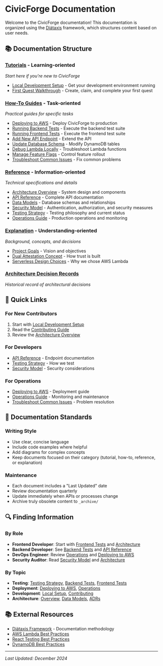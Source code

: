 # CivicForge Documentation

Welcome to the CivicForge documentation! This documentation is organized using the [Diátaxis](https://diataxis.fr/) framework, which structures content based on user needs.

## 📚 Documentation Structure

### [Tutorials](./tutorials/) - Learning-oriented
*Start here if you're new to CivicForge*

- [Local Development Setup](./tutorials/local-development-setup.md) - Get your development environment running
- [First Quest Walkthrough](./tutorials/first-quest-walkthrough.md) - Create, claim, and complete your first quest

### [How-To Guides](./how-to-guides/) - Task-oriented
*Practical guides for specific tasks*

- [Deploying to AWS](./how-to-guides/deploying-to-aws.md) - Deploy CivicForge to production
- [Running Backend Tests](./how-to-guides/running-backend-tests.md) - Execute the backend test suite
- [Running Frontend Tests](./how-to-guides/running-frontend-tests.md) - Execute the frontend test suite
- [Add New API Endpoint](./how-to-guides/add-new-api-endpoint.md) - Extend the API
- [Update Database Schema](./how-to-guides/update-database-schema.md) - Modify DynamoDB tables
- [Debug Lambda Locally](./how-to-guides/debug-lambda-locally.md) - Troubleshoot Lambda functions
- [Manage Feature Flags](./how-to-guides/manage-feature-flags.md) - Control feature rollout
- [Troubleshoot Common Issues](./how-to-guides/troubleshoot-common-issues.md) - Fix common problems

### [Reference](./reference/) - Information-oriented
*Technical specifications and details*

- [Architecture Overview](./reference/architecture.md) - System design and components
- [API Reference](./reference/api-reference.md) - Complete API documentation
- [Data Models](./reference/data-models.md) - Database schemas and relationships
- [Security Model](./reference/security-model.md) - Authentication, authorization, and security measures
- [Testing Strategy](./reference/testing-strategy.md) - Testing philosophy and current status
- [Operations Guide](./reference/operations.md) - Production operations and monitoring

### [Explanation](./explanation/) - Understanding-oriented
*Background, concepts, and decisions*

- [Project Goals](./explanation/project-goals.md) - Vision and objectives
- [Dual Attestation Concept](./explanation/dual-attestation-concept.md) - How trust is built
- [Serverless Design Choices](./explanation/serverless-design-choices.md) - Why we chose AWS Lambda

### [Architecture Decision Records](./adr/)
*Historical record of architectural decisions*

## 🚀 Quick Links

### For New Contributors
1. Start with [Local Development Setup](./tutorials/local-development-setup.md)
2. Read the [Contributing Guide](../CONTRIBUTING.md)
3. Review the [Architecture Overview](./reference/architecture.md)

### For Developers
- [API Reference](./reference/api-reference.md) - Endpoint documentation
- [Testing Strategy](./reference/testing-strategy.md) - How we test
- [Security Model](./reference/security-model.md) - Security considerations

### For Operations
- [Deploying to AWS](./how-to-guides/deploying-to-aws.md) - Deployment guide
- [Operations Guide](./reference/operations.md) - Monitoring and maintenance
- [Troubleshoot Common Issues](./how-to-guides/troubleshoot-common-issues.md) - Problem resolution

## 📝 Documentation Standards

### Writing Style
- Use clear, concise language
- Include code examples where helpful
- Add diagrams for complex concepts
- Keep documents focused on their category (tutorial, how-to, reference, or explanation)

### Maintenance
- Each document includes a "Last Updated" date
- Review documentation quarterly
- Update immediately when APIs or processes change
- Archive truly obsolete content to `_archive/`

## 🔍 Finding Information

### By Role
- **Frontend Developer**: Start with [Frontend Tests](./how-to-guides/running-frontend-tests.md) and [Architecture](./reference/architecture.md#frontend-architecture)
- **Backend Developer**: See [Backend Tests](./how-to-guides/running-backend-tests.md) and [API Reference](./reference/api-reference.md)
- **DevOps Engineer**: Review [Operations](./reference/operations.md) and [Deploying to AWS](./how-to-guides/deploying-to-aws.md)
- **Security Auditor**: Read [Security Model](./reference/security-model.md) and [Architecture](./reference/architecture.md#security-architecture)

### By Topic
- **Testing**: [Testing Strategy](./reference/testing-strategy.md), [Backend Tests](./how-to-guides/running-backend-tests.md), [Frontend Tests](./how-to-guides/running-frontend-tests.md)
- **Deployment**: [Deploying to AWS](./how-to-guides/deploying-to-aws.md), [Operations](./reference/operations.md)
- **Development**: [Local Setup](./tutorials/local-development-setup.md), [Contributing](../CONTRIBUTING.md)
- **Architecture**: [Overview](./reference/architecture.md), [Data Models](./reference/data-models.md), [ADRs](./adr/)

## 📚 External Resources

- [Diátaxis Framework](https://diataxis.fr/) - Documentation methodology
- [AWS Lambda Best Practices](https://docs.aws.amazon.com/lambda/latest/dg/best-practices.html)
- [React Testing Best Practices](https://kentcdodds.com/blog/common-mistakes-with-react-testing-library)
- [DynamoDB Best Practices](https://docs.aws.amazon.com/amazondynamodb/latest/developerguide/best-practices.html)

---

*Last Updated: December 2024*